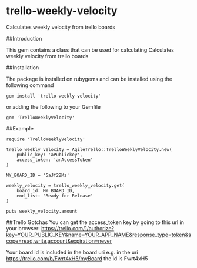 trello-weekly-velocity
======================

Calculates weekly velocity from trello boards

##Introduction

This gem contains a class that can be used for calculating Calculates weekly velocity from trello boards

##Installation

The package is installed on rubygems and can be installed using the following command

    gem install 'trello-weekly-velocity'

or adding the following to your Gemfile
    
    gem 'TrelloWeeklyVelocity'

##Example

    require 'TrelloWeeklyVelocity'

    trello_weekly_velocity = AgileTrello::TrelloWeeklyVelocity.new(
	    public_key: 'aPublickey',
	    access_token: 'anAccessToken'
    )

    MY_BOARD_ID = '5aJf2ZMz'

    weekly_velocity = trello_weekly_velocity.get(
	    board_id: MY_BOARD_ID,
	    end_list: 'Ready for Release'
    )

    puts weekly_velocity.amount
    
##Trello Gotchas
You can get the access_token key by going to this url in your browser:
https://trello.com/1/authorize?key=YOUR_PUBLIC_KEY&name=YOUR_APP_NAME&response_type=token&scope=read,write,account&expiration=never

Your board id is included in the board uri e.g. in the uri https://trello.com/b/Fwrt4xH5/myBoard the id is Fwrt4xH5
